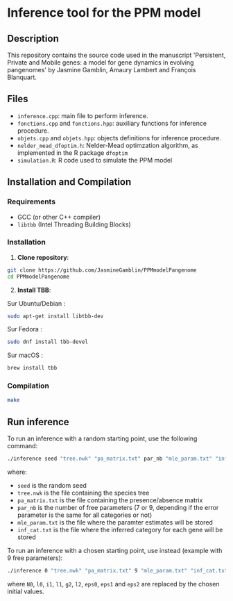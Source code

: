 # Inference tool for the PPM model

## Description
This repository contains the source code used in the manuscript 'Persistent, Private and Mobile genes: a model for gene dynamics in evolving pangenomes' by Jasmine Gamblin, Amaury Lambert and François Blanquart.

## Files
- `inference.cpp`: main file to perform inference.
- `fonctions.cpp` and `fonctions.hpp`: auxiliary functions for inference procedure.
- `objets.cpp` and `objets.hpp`: objects definitions for inference procedure.
- `nelder_mead_dfoptim.h`: Nelder-Mead optimzation algorithm, as implemented in the R package `dfoptim`
- `simulation.R`: R code used to simulate the PPM model

## Installation and Compilation

### Requirements
- GCC (or other C++ compiler)
- `libtbb` (Intel Threading Building Blocks)

### Installation

1. **Clone repository**:
```sh
git clone https://github.com/JasmineGamblin/PPMmodelPangenome
cd PPMmodelPangenome
```

2. **Install TBB**:

Sur Ubuntu/Debian :
```sh
sudo apt-get install libtbb-dev
```
Sur Fedora :
```sh
sudo dnf install tbb-devel
```
Sur macOS :
```sh
brew install tbb
```

### Compilation
```sh
make
```

## Run inference
To run an inference with a random starting point, use the following command:
```sh
./inference seed "tree.nwk" "pa_matrix.txt" par_nb "mle_param.txt" "inf_cat.txt"
```
where:
- `seed` is the random seed
- `tree.nwk` is the file containing the species tree
- `pa_matrix.txt` is the file containing the presence/absence matrix
- `par_nb` is the number of free parameters (7 or 9, depending if the error parameter is the same for all categories or not)
- `mle_param.txt` is the file where the paramter estimates will be stored
- `inf_cat.txt` is the file where the inferred category for each gene will be stored


To run an inference with a chosen starting point, use instead (example with 9 free parameters):
```sh
./inference 0 "tree.nwk" "pa_matrix.txt" 9 "mle_param.txt" "inf_cat.txt" N0 l0 i1 l1 g2 l2 eps0 eps1 eps2
```
where `N0`, `l0`, `i1`, `l1`, `g2`, `l2`, `eps0`, `eps1` and `eps2` are replaced by the chosen initial values.
